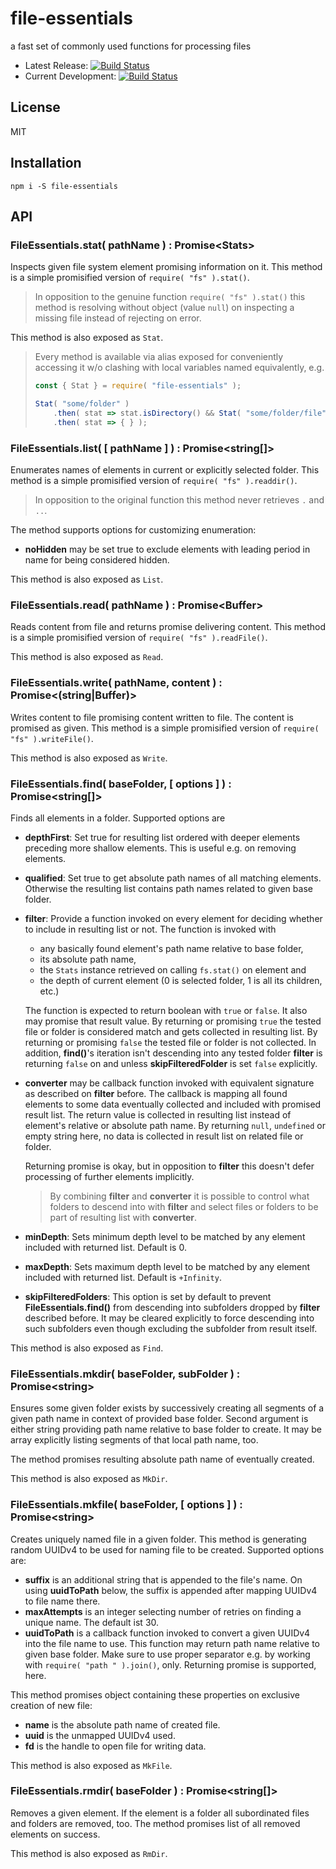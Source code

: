# file-essentials

a fast set of commonly used functions for processing files

* Latest Release: [![Build Status](https://travis-ci.org/cepharum/file-essentials.svg?branch=master)](https://travis-ci.org/cepharum/file-essentials)
* Current Development: [![Build Status](https://travis-ci.org/cepharum/file-essentials.svg?branch=develop)](https://travis-ci.org/cepharum/file-essentials)

## License

MIT

## Installation

```
npm i -S file-essentials
``` 

## API

### FileEssentials.stat( pathName ) : Promise\<Stats>

Inspects given file system element promising information on it. This method is a simple promisified version of `require( "fs" ).stat()`.

> In opposition to the genuine function `require( "fs" ).stat()` this method is resolving without object (value `null`) on inspecting a missing file instead of rejecting on error.

This method is also exposed as `Stat`.

> Every method is available via alias exposed for conveniently accessing it w/o clashing with local variables named equivalently, e.g.
>
> ```javascript
> const { Stat } = require( "file-essentials" );
> 
> Stat( "some/folder" )
>     .then( stat => stat.isDirectory() && Stat( "some/folder/file" ) )
>     .then( stat => { } );
> ```

### FileEssentials.list( [ pathName ] ) : Promise\<string[]>

Enumerates names of elements in current or explicitly selected folder. This method is a simple promisified version of `require( "fs" ).readdir()`.

> In opposition to the original function this method never retrieves `.` and `..`.

The method supports options for customizing enumeration:

* **noHidden** may be set true to exclude elements with leading period in name for being considered hidden.

This method is also exposed as `List`.

### FileEssentials.read( pathName ) : Promise\<Buffer>

Reads content from file and returns promise delivering content. This method is a simple promisified version of `require( "fs" ).readFile()`.

This method is also exposed as `Read`.

### FileEssentials.write( pathName, content ) : Promise\<(string|Buffer)>

Writes content to file promising content written to file. The content is promised as given. This method is a simple promisified version of `require( "fs" ).writeFile()`.

This method is also exposed as `Write`.

### FileEssentials.find( baseFolder, [ options ] ) : Promise\<string[]>

Finds all elements in a folder. Supported options are

* **depthFirst**: Set true for resulting list ordered with deeper elements preceding more shallow elements. This is useful e.g. on removing elements.

* **qualified**: Set true to get absolute path names of all matching elements. Otherwise the resulting list contains path names related to given base folder.

* **filter**: Provide a function invoked on every element for deciding whether to include in resulting list or not. The function is invoked with

   * any basically found element's path name relative to base folder,
   * its absolute path name,
   * the `Stats` instance retrieved on calling `fs.stat()` on element and
   * the depth of current element (0 is selected folder, 1 is all its children, etc.)

  The function is expected to return boolean with `true` or `false`. It also may promise that result value. By returning or promising `true` the tested file or folder is considered match and gets collected in resulting list. By returning or promising `false` the tested file or folder is not collected. In addition, **find()**'s iteration isn't descending into any tested folder **filter** is returning `false` on and unless **skipFilteredFolder** is set `false` explicitly.
  
* **converter** may be callback function invoked with equivalent signature as described on **filter** before. The callback is mapping all found elements to some data eventually collected and included with promised result list. The return value is collected in resulting list instead of element's relative or absolute path name. By returning `null`, `undefined` or empty string here, no data is collected in result list on related file or folder.

  Returning promise is okay, but in opposition to **filter** this doesn't defer processing of further elements implicitly.
  
  > By combining **filter** and **converter** it is possible to control what folders to descend into with **filter** and select files or folders to be part of resulting list with **converter**.

* **minDepth**: Sets minimum depth level to be matched by any element included with returned list. Default is 0.

* **maxDepth**: Sets maximum depth level to be matched by any element included with returned list. Default is `+Infinity`.

* **skipFilteredFolders**: This option is set by default to prevent **FileEssentials.find()** from descending into subfolders dropped by **filter** described before. It may be cleared explicitly to force descending into such subfolders even though excluding the subfolder from result itself.

This method is also exposed as `Find`.

### FileEssentials.mkdir( baseFolder, subFolder ) : Promise\<string>

Ensures some given folder exists by successively creating all segments of a given path name in context of provided base folder. Second argument is either string providing path name relative to base folder to create. It may be array explicitly listing segments of that local path name, too.

The method promises resulting absolute path name of eventually created.

This method is also exposed as `MkDir`.

### FileEssentials.mkfile( baseFolder, [ options ] ) : Promise\<string>

Creates uniquely named file in a given folder. This method is generating random UUIDv4 to be used for naming file to be created. Supported options are:

* **suffix** is an additional string that is appended to the file's name. On using **uuidToPath** below, the suffix is appended after mapping UUIDv4 to file name there.
* **maxAttempts** is an integer selecting number of retries on finding a unique name. The default ist 30.
* **uuidToPath** is a callback function invoked to convert a given UUIDv4 into the file name to use. This function may return path name relative to given base folder. Make sure to use proper separator e.g. by working with `require( "path " ).join()`, only. Returning promise is supported, here.

This method promises object containing these properties on exclusive creation of new file:

* **name** is the absolute path name of created file.
* **uuid** is the unmapped UUIDv4 used.
* **fd** is the handle to open file for writing data.

This method is also exposed as `MkFile`.

### FileEssentials.rmdir( baseFolder ) : Promise\<string[]>

Removes a given element. If the element is a folder all subordinated files and folders are removed, too. The method promises list of all removed elements on success.

This method is also exposed as `RmDir`.
